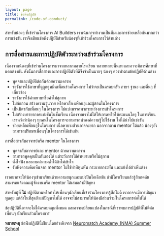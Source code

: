 ```yaml
---
layout: page
title: ข้อพึงปฎิบัติ
permalink: /code-of-conduct/
---
```


สำหรับน้องๆ ที่เข้าร่วมโครงการ AI Builders เราเน้นการทำงานเป็นทีมและการช่วยเหลือกันมากกว่าการแข่งขัน
เราจึงเขียนข้อพึงปฏิบัติสำหรับน้องๆที่เข้าร่วมโครงการไว้ด้านล่าง

## การสื่อสารและการปฏิบัติตัวระหว่างเข้าร่วมโครงการ

เนื่องจากน้องๆที่เข้าร่วมโครงการมาจากหลากหลายโรงเรียน
หลายหลายพื้นเพ และอาจะมีการศึกษาที่แตกต่างกัน ดังนั้นการสื่อสารและการปฏิบัติตัวที่ดีจึงจำเป็นมากๆ
น้องๆ ควรทำตามข้อปฏิบัติด้านล่าง

* พูดจาและปฏิบัติต่อกันด้วยความเคารพ
* ระวังการใช้ภาษาที่ดูถูกดูหมิ่นเพื่อนร่วมโครงการ ไม่ว่าจะเป็นครอบครัว ภาษา ฐานะ และอื่นๆ ที่เกี่ยวข้อง
* ระวังการใช้คำหยาบหรือคำไม่สุภาพ
* ไม่ก่อกวน สร้างความวุ่นวาย หรือหาเรื่องเพื่อนๆและผู้สอนในโครงการ
* เป็นมิตรกับเพื่อนๆ ในโครงการ ไม่แบ่งพรรคพวกระหว่างการเข้าโครงการ
* ไม่สร้างบรรยากาศแข่งขันในชั้นเรียน เนื่องจากเราไม่ได้ให้เกรดหรือให้คะแนนใดๆ ในการเรียน เราหวังว่าน้องๆ ทุกคนในโครงการจะสามารถนำองค์ความรู้ไปใช้งาน ไม่ได้นำไปแข่งขัน
* ช่วยเหลือเพื่อนๆในโครงการ เนื้อหาบางส่วนอาจจะยาก นอกจากถาม mentor ได้แล้ว น้องๆยังสามารถปรึกษาเพื่อนๆในโครงการได้เช่นกัน

การสื่อสารกับอาจารย์หรือ mentor ในโครงการ

* พูดจากับอาจารย์และ mentor ด้วยความเคารพ
* สามารถพูดคุยเป็นกันเองได้ แต่ระวังการใช้คำหยาบหรือไม่สุภาพ
* ตั้งใจฟัง และถามคำถามซ้ำได้ถ้าไม่เข้าใจ
* รับฟังความคิดเห็นจาก mentor ไม่ใช้ท่าทีหุนหัน กระแทกกระทั้น และแย้งได้ถ้าเห็นต่าง

เราอยากจะให้น้องๆเข้ามาเรียนด้วยความสนุกและแบ่งปันไอเดียกัน
ถ้ามีใครเรียนแล้วรู้สึกกดดัน สามารถแจ้งคณะผู้จัดงานหรือ mentor ได้เสมอถ้ามีปัญหา

สำหรับผู้ที่ **ไม่** ปฏิบัติตามหรือทำให้เพื่อนๆนักเรียนที่เข้าร่วมโครงการรู้สึกไม่ดี เราอาจจะมีการเชิญมาพูดคุย
แต่ถ้าในที่สุดยังแก้ปัญหาไม่ได้ อาจจะไม่สามารถให้น้องมีส่วนร่วมในโครงการต่อไปได้

ข้อปฎิบัตินี้อาจจะไม่ได้ครอบคลุมทั้งหมด และอาจะเปลี่ยนแปลงในกรณีที่เราพบการปฎิบัติที่ไม่ดีต่อเพื่อนๆ นักเรียนร่วมโครงการ

**หมายเหตุ** ข้อพึงปฎิบัตินี้เขียนโดยอ้างอิงจาก [Neuromatch Academy (NMA) Summer School](http://www.neuromatchacademy.org/code-of-conduct/)
